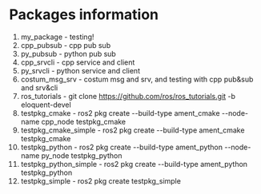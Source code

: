 # Packages information

1) my_package             - testing!
1) cpp_pubsub             - cpp pub sub
1) py_pubsub              - python pub sub
1) cpp_srvcli             - cpp service and client
1) py_srvcli              - python service and client
1) costum_msg_srv         - costum msg and srv, and testing with cpp pub&sub and srv&cli
1) ros_tutorials          - git clone https://github.com/ros/ros_tutorials.git -b eloquent-devel
1) testpkg_cmake          - ros2 pkg create --build-type ament_cmake  --node-name cpp_node testpkg_cmake
1) testpkg_cmake_simple   - ros2 pkg create --build-type ament_cmake testpkg_cmake
1) testpkg_python         - ros2 pkg create --build-type ament_python --node-name py_node testpkg_python
1) testpkg_python_simple  - ros2 pkg create --build-type ament_python testpkg_python    
1) testpkg_simple         - ros2 pkg create testpkg_simple